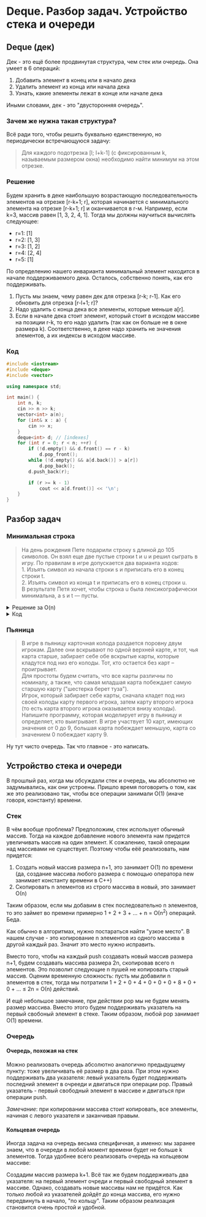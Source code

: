 # Deque. Разбор задач. Устройство стека и очереди

## Deque (дек)

Дек - это ещё более продвинутая структура, чем стек или очередь. Она умеет в 6 операций:

1. Добавить элемент в конец или в начало дека
1. Удалить элемент из конца или начала дека
1. Узнать, какие элементы лежат в конце или начале дека

Иными словами, дек - это "двусторонняя очередь".

### Зачем же нужна такая структура?

Всё ради того, чтобы решить буквально единственную, но периодически встречающуюся задачу:

> Для каждого подотрезка [l; l+k-1] (с фиксированным k, называемым размером окна) необходимо найти минимум на этом отрезке.

### Решение

Будем хранить в деке наибольшую возрастающую последовательность элементов на отрезке [r-k+1; r], которая начинается с минимального элемента на отрезке [r-k+1; r] и оканчивается в r-м. Например, если k=3, массив равен [1, 3, 2, 4, 1]. Тогда мы должны научиться вычислять следующее:

* r=1: [1]
* r=2: [1, 3]
* r=3: [1, 2]
* r=4: [2, 4]
* r=5: [1]

По определению нашего инварианта минимальный элемент находится в начале  поддерживаемого дека. Осталось, собственно понять, как его поддерживать.

1. Пусть мы знаем, чему равен дек для отрезка [r-k; r-1]. Как его обновить для отрезка [r-l+1; r]?
1. Надо удалить с конца дека все элементы, которые меньше a[r].
1. Если в начале дека стоит элемент, который стоит в исходом массиве на позиции r-k, то его надо удалить (так как он больше не в окне размера k). Соответственно, в деке надо хранить не значения элементов, а их индексы в исходом массиве.

### Код

```cpp
#include <iostream>
#include <deque>
#include <vector>

using namespace std;

int main() {
    int n, k;
    cin >> n >> k;
    vector<int> a(n);
    for (int& x : a) {
        cin >> x;
    }
    deque<int> d; // [indexes]
    for (int r = 0; r < n; ++r) {
        if (!d.empty() && d.front() == r - k)
            d.pop_front();
        while (!d.empty() && a[d.back()] > a[r])
            d.pop_back();
        d.push_back(r);

        if (r >= k - 1)
            cout << a[d.front()] << '\n';
    }
}
```

## Разбор задач

### Минимальная строка

> На день рождения Пете подарили строку s длиной до 105 символов. Он взял еще две пустые строки t и u и решил сыграть в игру. По правилам в игре допускается два варианта ходов: <br> 1. Изъять символ из начала строки s и приписать его в конец строки t. <br> 2. Изъять символ из конца t и приписать его в конец строки u. <br> В результате Петя хочет, чтобы строка u была лексикографически минимальна, а s и t — пусты.

<details>
<summary> Решение за O(n) </summary>
Жадный алгоритм: каждый раз ищем лексикографически минимальный вохможный символ, который мы можем написать в строку u. Этот символ может быть либо последним символом из строки t, либо любым из строки s. А далее лишь дело реализации: как поддерживать лексикографически минимальный сивол в строке s? Над этим советую подумать, прежде чем смотреть в раздел c кодом.
</details>

<details>
<summary> Код </summary>

```cpp
#include <iostream>
#include <deque>
#include <vector>
#include <string>
#include <algorithm>

using namespace std;

int cnt[26];

int main() {
    string s;
    cin >> s;
    string t;

    for (char c : s)
        cnt[c - 'a']++;

    int n = s.size();

    reverse(s.begin(), s.end());

    for (int i = 0; i < n; ++i) {
        int lexmin = 27;
        for (int i = 0; i < 26; ++i)
            if (cnt[i])
                lexmin = min(lexmin, i);

        if (!t.empty() && lexmin >= t.back() - 'a') {
            cout << t.back();
            t.pop_back();
        }
        else {
            while (s.back() - 'a' != lexmin) {
                cnt[s.back() - 'a']--;
                t.push_back(s.back());
                s.pop_back();
            }
            cnt[s.back() - 'a']--;
            s.pop_back();
            cout << (char)(lexmin + 'a');
        }
    }
}
```

</details>

### Пьяница

> В игре в пьяницу карточная колода раздается поровну двум игрокам. Далее они вскрывают по одной верхней карте, и тот, чья карта старше, забирает себе обе вскрытые карты, которые кладутся под низ его колоды. Тот, кто остается без карт – проигрывает. <br> Для простоты будем считать, что все карты различны по номиналу, а также, что самая младшая карта побеждает самую старшую карту ("шестерка берет туза"). <br> Игрок, который забирает себе карты, сначала кладет под низ своей колоды карту первого игрока, затем карту второго игрока (то есть карта второго игрока оказывается внизу колоды). <br> Напишите программу, которая моделирует игру в пьяницу и определяет, кто выигрывает. В игре участвует 10 карт, имеющих значения от 0 до 9, большая карта побеждает меньшую, карта со значением 0 побеждает карту 9.

Ну тут чисто очередь. Так что главное - это написать.

## Устройство стека и очереди

В прошлый раз, когда мы обсуждали стек и очередь, мы абсолютно не задумывались, как они устроены. Пришло время поговорить о том, как же это реализовано так, чтобы все операции занимали О(1) (иначе говоря, константу) времени.

### Стек

В чём вообще проблема? Предположим, стек использует обычный массив. Тогда на каждое добавление нового элемента нам придется увеличивать массив на один элемент. К сожалению, такой операции над массивами не существует. Поэтому чтобы еёё реализовать, нам придется:

1. Создать новый массив размера n+1, это занимает О(1) по времени (да, создание массива любого размера с помощью оператора new занимает константу времени в C++)
1. Скопировать n элементов из строго массива в новый, это занимает О(n)

Таким образом, если мы добавим в стек последовательно n элементов, то это займет во премени примерно 1 + 2 + 3 + ... + n = О(n<sup>2</sup>) операций. Беда.

Как обычно в алгоритмах, нужно постараться найти "узкое место". В нашем случае - это копирование n элементов из одного массива в другой каждый раз. Значит это место нужно исправить.

Вместо того, чтобы на каждый push создавать новый массив размера n+1, будем создавать массива размера 2n, скопировав всего n элементов. Это позволит следующие n пушей не копировать старый массив. Оценим временную сложность: пусть мы добавили n элементов в стек, тогда мы потратили 1 + 2 + 0 + 4 + 0 + 0 + 0 + 8 + 0 + 0 + ... ≤ 2n = О(n) действий.

И ещё небольшое замечание, при действии pop мы не будем менять размер массива. Вместо этого будем поддерживать указатель на первый свобоный элемент в стеке. Таким образом, любой pop занимает О(1) времени.

### Очередь

#### Очередь, похожая на стек

Можно реализовать очередь абсолютно аналогично предыдущему пункту: тоже увеличивать её размер в два раза. При этом нужно поддерживать два указателя: левый указатель будет поддерживать последний элемент в очрееди и двигаться при операции pop. Правый указатель - первый свободный элемент в массиве и двигаться при операции push.

_Замечание_: при копировании массива стоит копировать, все элементы, начиная с левого указателя и заканчивая правым.

#### Кольцевая очередь

Иногда задача на очередь весьма специфичная, а именно: мы заранее знаем, что в очереди в любой момент времени будет не больше k элементов. Тогда удобнее всего реализовать очередь на кольцевом массиве:

Создадим массив размера k+1. Всё так же будем поддерживать два указателя: на первый элемент очреди и первый свободный элемент в массиве. Однако, создавать новые массивы нам не придётся. Как только любой из указателей дойдёт до конца массива, его нужно передвинуть в начало, "по кольцу". Таким образом реализация становится очень простой и удобной.

